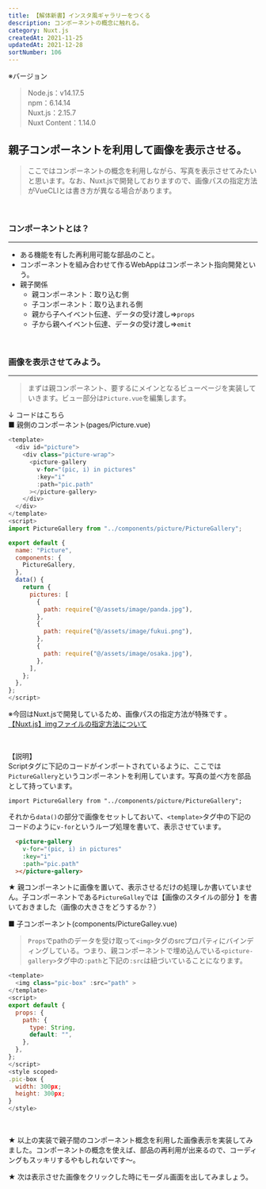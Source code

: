 ```yaml
---
title: 【解体新書】インスタ風ギャラリーをつくる
description: コンポーネントの概念に触れる。
category: Nuxt.js
createdAt: 2021-11-25
updatedAt: 2021-12-28
sortNumber: 106
---
```


※バージョン
> Node.js：v14.17.5<br>
> npm：6.14.14<br>
> Nuxt.js：2.15.7<br>
> Nuxt Content：1.14.0

## 親子コンポーネントを利用して画像を表示させる。
> ここではコンポーネントの概念を利用しながら、写真を表示させてみたいと思います。なお、Nuxt.jsで開発しておりますので、画像パスの指定方法がVueCLIとは書き方が異なる場合があります。

<br>

### コンポーネントとは？
---
- ある機能を有した再利用可能な部品のこと。
- コンポーネントを組み合わせて作るWebAppはコンポーネント指向開発という。
- 親子関係
  - 親コンポーネント：取り込む側
  - 子コンポーネント：取り込まれる側
  - 親から子へイベント伝達、データの受け渡し⇒`props`
  - 子から親へイベント伝達、データの受け渡し⇒`emit`

<br>


### 画像を表示させてみよう。

---

> まずは親コンポーネント、要するにメインとなるビューページを実装していきます。ビュー部分は`Picture.vue`を編集します。

↓ コードはこちら<br>
■ 親側のコンポーネント(pages/Picture.vue)
```js
<template>
  <div id="picture">
    <div class="picture-wrap">
      <picture-gallery
        v-for="(pic, i) in pictures"
        :key="i"
        :path="pic.path"
      ></picture-gallery>
    </div>
  </div>
</template>
<script>
import PictureGallery from "../components/picture/PictureGallery";

export default {
  name: "Picture",
  components: {
    PictureGallery,
  },
  data() {
    return {
      pictures: [
        {
          path: require("@/assets/image/panda.jpg"),
        },
        {
          path: require("@/assets/image/fukui.png"),
        },
        {
          path: require("@/assets/image/osaka.jpg"),
        },
      ],
    };
  },
};
</script>
```
※今回はNuxt.jsで開発しているため、画像パスの指定方法が特殊です
。<br>[【Nuxt.js】imgファイルの指定方法について](https://qiita.com/hiroyukiwk/items/a26e767d193ef8d9155b)

<br>

【説明】<br>
Scriptタグに下記のコードがインポートされているように、ここでは`PictureGallery`というコンポーネントを利用しています。写真の並べ方を部品として持っています。
```
import PictureGallery from "../components/picture/PictureGallery";
```

それから`data()`の部分で画像をセットしておいて、`<template>`タグ中の下記のコードのように`v-for`というループ処理を書いて、表示させています。
```html
  <picture-gallery
    v-for="(pic, i) in pictures"
    :key="i"
    :path="pic.path"
  ></picture-gallery>
```
★ 親コンポーネントに画像を置いて、表示させるだけの処理しか書いていません。子コンポーネントである`PictureGalley`では【画像のスタイルの部分
】を書いておきました（画像の大きさをどうするか？）

■ 子コンポーネント(components/PictureGalley.vue)
> `Props`でpathのデータを受け取って`<img>`タグのsrcプロパティにバインディングしている。つまり、親コンポーネントで埋め込んでいる`<picture-gallery>`タグ中の`:path`と下記の`:src`は紐づいていることになります。
```js
<template>
  <img class="pic-box" :src="path" >
</template>
<script>
export default {
  props: {
    path: {
      type: String,
      default: "",
    },
  },
};
</script>
<style scoped>
.pic-box {
  width: 300px;
  height: 300px;
}
</style>
```

<br>

★ 以上の実装で親子間のコンポーネント概念を利用した画像表示を実装してみました。コンポーネントの概念を使えば、部品の再利用が出来るので、コーディングもスッキリするやもしれないです～。

★ 次は表示させた画像をクリックした時にモーダル画面を出してみましょう。
